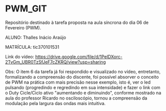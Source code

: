 # PWM_GIT


Repositório destinado à tarefa proposta na aula síncrona do dia 06 de Fevereiro (PWM).


ALUNO: Thalles Inácio Araújo


MATRÍCULA: tic370101531


Link do vídeo: https://drive.google.com/file/d/1PelDXorc-2TvGm_UBR0TzSfJeF7cZKRQ/view?usp=sharing


Obs: O item 6 da tarefa já foi respondido e visualizado no vídeo, entretanto, formalizando a compreensão do discente,
foi possível absorver o conceito de PWM na prática com mais precisão nesse exemplo, isto é, ver o led pulsando (progredindo e regredindo
em sua intensidade) e fazer o link com o Duty Cicle/Ciclo ativo "aumentando e diminuindo", conforme mostrado na aula do professor Ricardo no osciloscópio, tornou a compreensão da modulação pela largura das ondas mais intuitiva.
